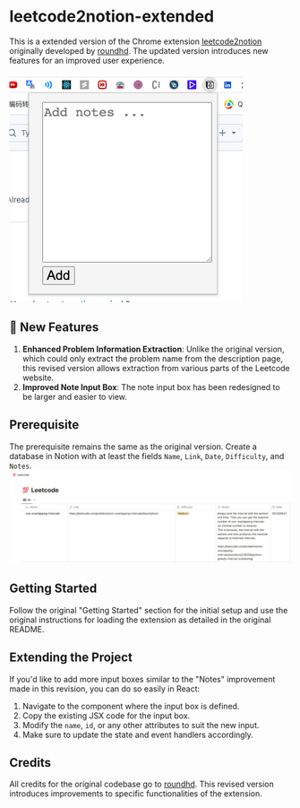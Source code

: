 # leetcode2notion-extended

This is a extended version of the Chrome extension [leetcode2notion](https://github.com/roundhd/leetcode2notion) originally developed by [roundhd](https://github.com/roundhd). The updated version introduces new features for an improved user experience.

![Extension Screenshot](src/static/screenshot_of_extension.png)

## 🌟 New Features

1. **Enhanced Problem Information Extraction**: Unlike the original version, which could only extract the problem name from the description page, this revised version allows extraction from various parts of the Leetcode website.
2. **Improved Note Input Box**: The note input box has been redesigned to be larger and easier to view.

## Prerequisite

The prerequisite remains the same as the original version. Create a database in Notion with at least the fields `Name`, `Link`, `Date`, `Difficulty`, and `Notes`.
![Notion Screenshot](src/static/screenshot_of_notion.png)

## Getting Started

Follow the original "Getting Started" section for the initial setup and use the original instructions for loading the extension as detailed in the original README.

## Extending the Project

If you'd like to add more input boxes similar to the "Notes" improvement made in this revision, you can do so easily in React:

1. Navigate to the component where the input box is defined.
2. Copy the existing JSX code for the input box.
3. Modify the `name`, `id`, or any other attributes to suit the new input.
4. Make sure to update the state and event handlers accordingly.

## Credits

All credits for the original codebase go to [roundhd](https://github.com/roundhd). This revised version introduces improvements to specific functionalities of the extension.
